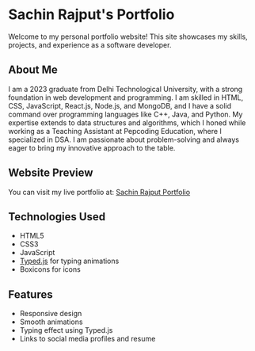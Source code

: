 # Sachin Rajput's Portfolio

Welcome to my personal portfolio website! This site showcases my skills, projects, and experience as a software developer.

## About Me

I am a 2023 graduate from Delhi Technological University, with a strong foundation in web development and programming. I am skilled in HTML, CSS, JavaScript, React.js, Node.js, and MongoDB, and I have a solid command over programming languages like C++, Java, and Python. My expertise extends to data structures and algorithms, which I honed while working as a Teaching Assistant at Pepcoding Education, where I specialized in DSA. I am passionate about problem-solving and always eager to bring my innovative approach to the table.

## Website Preview

You can visit my live portfolio at: [Sachin Rajput Portfolio](https://your-github-username.github.io/your-repo-name/)

## Technologies Used

- HTML5
- CSS3
- JavaScript
- [Typed.js](https://github.com/mattboldt/typed.js/) for typing animations
- Boxicons for icons

## Features

- Responsive design
- Smooth animations
- Typing effect using Typed.js
- Links to social media profiles and resume
